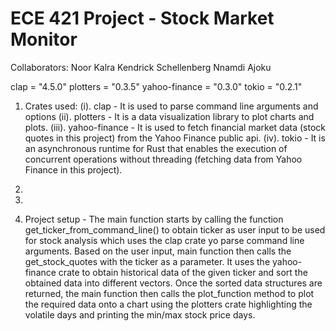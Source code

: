 # ECE 421 Project - Stock Market Monitor

Collaborators:
Noor Kalra
Kendrick Schellenberg
Nnamdi Ajoku


clap = "4.5.0"
plotters = "0.3.5"
yahoo-finance = "0.3.0"
tokio = "0.2.1"

1. Crates used:
   (i). clap - It is used to parse command line arguments and options
   (ii). plotters - It is a data visualization library to plot charts and plots.
   (iii). yahoo-finance - It is used to fetch financial market data (stock quotes in this project) from the Yahoo Finance public api.
   (iv). tokio - It is an asynchronous runtime for Rust that enables the execution of concurrent operations without threading (fetching data from Yahoo Finance in this project).

2. <financial analysis algorithm>

3. <charting setup>

4. Project setup - The main function starts by calling the function get_ticker_from_command_line() to obtain ticker as user input to be used for stock analysis which uses the clap crate yo parse command line arguments.
Based on the user input, main function then calls the get_stock_quotes with the ticker as a parameter. It uses the yahoo-finance crate to obtain historical data of the given ticker and sort the obtained data into different vectors.
Once the sorted data structures are returned, the main function then calls the plot_function method to plot the required data onto a chart using the plotters crate highlighting the volatile days and printing the min/max stock price days.  
